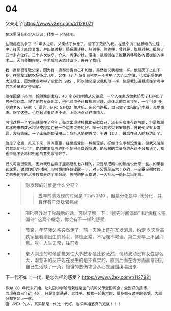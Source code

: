 
# 04

父亲走了 https://www.v2ex.com/t/1128071
```console
在这里没有多少人认识，抒发一下情绪吧。

在跟癌症抗争了 5 年多之后，父亲终于休息了，留下了茫然的我。在整个抗击结肠癌的过程中，经历了原位复发，淋巴结转移，肠系膜转移，肝转移，肺转移，骨转移，腹膜转移。挺住了五十多次化疗，三十多次放疗，介入，骨保护针，灌注，最后倒在了腹膜转移导致的肠梗阻的手术上，因为骨髓抑制，手术后几天急转直下，离开了我们。

我一直都很尊敬父亲，因为我一直都觉得自己不如他，虽然他说我和他一样。他经历了上山下乡，在黑龙江的农场待过几年，又在 77 年恢复高考第一年考中了大连工学院，也就是现在的大连理工，因为我也考中了东北的 985 ，所以他总是说我和他一样，但是我知道我现在才考中的含金量肯定不如他。

他在国企下岗时，毅然跑到南方，40 多岁的时候从头做起，一个人在南方给我们母子打拼出了房子和存款。除了他的专业化工，他也对电子计算机感兴趣，退休后的两三年里，一个 60 多岁的老头，研究 C 语言，研究 STM32 单片机，研究电路板，自己做了太阳能充电器，充电模块。除了这些，也在起点看网络小说，上论坛点点评喷喷人。

可惜这样一个老头就倒在了今年，每次出现转移我都安慰自己，还有带瘤生存的可能，但是腹膜转移带来的腹水和肠梗阻实在是一个迈不过去的坎。唯一我能感受到安慰的，就是他没有太遭罪，没有癌痛，一个止痛剂都没用上；我听从他的态度，不进 ICU ，最后在亲人的身边走了。

他走了之后，几天下来，浑浑噩噩，经常感受到一种荒诞感，好像什么事都没发生，但我又清楚的意识到他走了，他的故事我再也听不到他亲自跟我讲，他会做的菜谱我也永远不会知道了，我也永远不会再得到他的意见与指导了。

行文可能很混乱，因为我现在脑子里都是乱七八糟的，只是想把胸中的郁结说出来一些。如果看到这里，谢谢你们的时间，同时想向各位提醒一下，对于父母是五六十岁的，一定要定期体检，之前去化疗的大多数都是这个年龄段，医院的护士都说，一大批人一退休就出毛病。
```
- > 刚发现的时候是什么分期？
  >> 五年前刚发现的时候是 T2aN0M0 ，但是分化是中-低分化，并且伴有广泛脉管癌栓
- > RIP;另外对于你最后的话，可以了解一下：“领先时间偏倚” 和“病程长短偏倚” 这两个概念，你会有不一样的感受
- > 节哀，年前我父亲突然走了，前一天晚上还在互发消息，约定 5 天后高铁家里看刚出生的孙女，体检正常，不抽烟不喝酒，第二天早上不回消息。唉，人生无常，往前看
- > 亲人刚走的时候感觉男性大多数都是比较茫然，情绪波动没有女性那么大，潜意识的反应现在发生的是不真实的，直到后面在方方面面意识到自己生活缺了一角，慢慢的悲伤才会从心底里缓缓溢出来

下一代不如上一代，是怎么样的感受？ https://www.v2ex.com/t/1127921
```console
作为 80 年代末开始，幼儿园小学阶段就经常坐飞机和父母全国开会，受到好的接待，
而现在自己年近 40 ，只是普普通通，意难平。和我一起长大的，很多都有这样的感受，大部分都不如上一代。
但 V2EX 的人，其实都是一代比一代好，这样幸福感真的更强！！！
```
